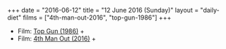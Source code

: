+++
date = "2016-06-12"
title = "12 June 2016 (Sunday)"
layout = "daily-diet"
films = ["4th-man-out-2016", "top-gun-1986"]
+++


* Film: [Top Gun (1986)](/films/top-gun-1986) +
* Film: [4th Man Out (2016)](/films/4th-man-out-2016) +